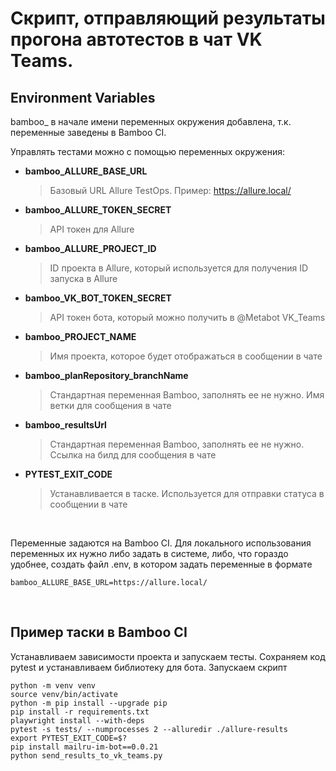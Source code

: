# Скрипт, отправляющий результаты прогона автотестов в чат VK Teams.

## Environment Variables

bamboo_ в начале имени переменных окружения добавлена, т.к. переменные заведены в Bamboo CI.

Управлять тестами можно с помощью переменных окружения:

- **bamboo_ALLURE_BASE_URL**
  > Базовый URL Allure TestOps. Пример: https://allure.local/
- **bamboo_ALLURE_TOKEN_SECRET**
  > API токен для Allure
- **bamboo_ALLURE_PROJECT_ID**
  > ID проекта в Allure, который используется для получения ID запуска в Allure
- **bamboo_VK_BOT_TOKEN_SECRET**
  > API токен бота, который можно получить в @Metabot VK_Teams
- **bamboo_PROJECT_NAME**
  > Имя проекта, которое будет отображаться в сообщении в чате
- **bamboo_planRepository_branchName**
  > Стандартная переменная Bamboo, заполнять ее не нужно. Имя ветки для сообщения в чате
- **bamboo_resultsUrl**
  > Стандартная переменная Bamboo, заполнять ее не нужно. Cсылка на билд для сообщения в чате
- **PYTEST_EXIT_CODE**
  > Устанавливается в таске. Используется для отправки статуса в сообщении в чате
  
&nbsp;

Переменные задаются на Bamboo CI. Для локального использования переменных их нужно либо задать в системе, либо, что
гораздо удобнее, создать файл .env, в котором задать переменные в формате

```
bamboo_ALLURE_BASE_URL=https://allure.local/
```

&nbsp;

## Пример таски в Bamboo CI
 
Устанавливаем зависимости проекта и запускаем тесты.
Сохраняем код pytest и устанавливаем библиотеку для бота.
Запускаем скрипт

  ```
  python -m venv venv
  source venv/bin/activate 
  python -m pip install --upgrade pip
  pip install -r requirements.txt
  playwright install --with-deps
  pytest -s tests/ --numprocesses 2 --alluredir ./allure-results
  export PYTEST_EXIT_CODE=$?
  pip install mailru-im-bot==0.0.21
  python send_results_to_vk_teams.py
  ```

&nbsp;
